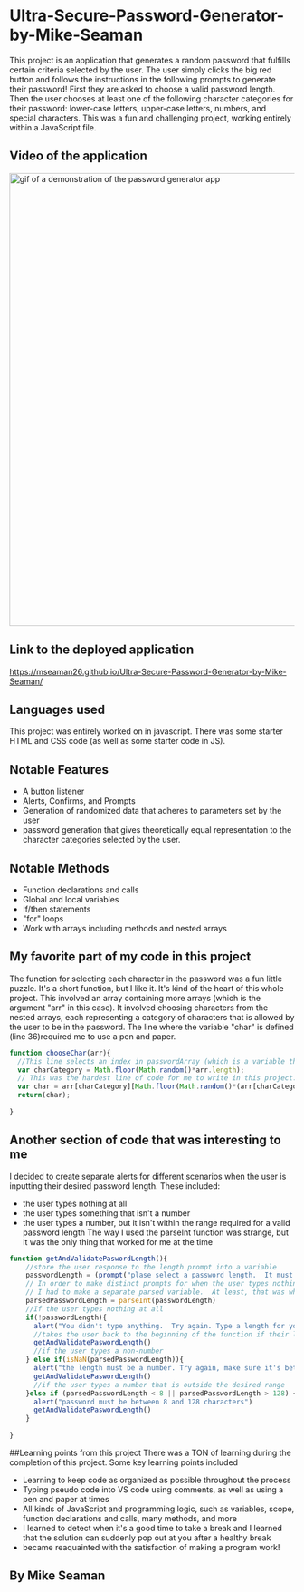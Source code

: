 
# Ultra-Secure-Password-Generator-by-Mike-Seaman

This project is an application that generates a random password that fulfills certain criteria selected by the user.  The user simply clicks the big red button and follows the instructions in the following prompts to generate their password!  First they are asked to choose a valid password length.  Then the user chooses at least one of the following character categories for their password: lower-case letters, upper-case letters, numbers, and special characters. This was a fun and challenging project, working entirely within a JavaScript file.  

## Video of the application
<img src="./assets/PW_Gen.gif" width=800px alt="gif of a demonstration of the password generator app">

## Link to the deployed application
https://mseaman26.github.io/Ultra-Secure-Password-Generator-by-Mike-Seaman/

## Languages used
This project was entirely worked on in javascript.  There was some starter HTML and CSS code (as well as some starter code in JS). 

## Notable Features
- A button listener
- Alerts, Confirms, and Prompts
- Generation of randomized data that adheres to parameters set by the user
- password generation that gives theoretically equal representation to the character categories selected by the user.

## Notable Methods
- Function declarations and calls
- Global and local variables
- If/then statements
- "for" loops
- Work with arrays including methods and nested arrays

## My favorite part of my code in this project
The function for selecting each character in the password was a fun little puzzle.  It's a short function, but I like it. It's kind of the heart of this whole project. This involved an array containing more arrays (which is the argument "arr" in this case). It involved choosing characters from the nested arrays, each representing a category of characters that is allowed by the user to be in the password.  The line where the variable "char" is defined (line 36)required me to use a pen and paper.
```Javascript
function chooseChar(arr){
  //This line selects an index in passwordArray (which is a variable that exists in the generatePassword function), which will refer to another array nested inside.  These nested arrays represent character categories. A random category is selected by generating a random number that corresponds to the indexes of passwordArray
  var charCategory = Math.floor(Math.random()*arr.length);
  // This was the hardest line of code for me to write in this project.  It takes the selected category number and uses it as an index in passwordArray.  Then another random number is generated to select a character within that nested array
  var char = arr[charCategory][Math.floor(Math.random()*(arr[charCategory].length))];
  return(char);
  
}
```
## Another section of code that was interesting to me
I decided to create separate alerts for different scenarios when the user is inputting their desired password length.  These included: 
- the user types nothing at all
- the user types something that isn't a number
- the user types a number, but it isn't within the range required for a valid password length
The way I used the parseInt function was strange, but it was the only thing that worked for me at the time
```JavaScript
function getAndValidatePaswordLength(){ 
    //store the user response to the length prompt into a variable
    passwordLength = (prompt("plase select a password length.  It must be between 8 and 128 characters long")) 
    // In order to make distinct prompts for when the user types nothing and for when the user types a non-number, 
    // I had to make a separate parsed variable.  At least, that was what worked for me
    parsedPasswordLength = parseInt(passwordLength)
    //If the user types nothing at all
    if(!passwordLength){
      alert("You didn't type anything.  Try again. Type a length for your password that is between 8 and 128")
      //takes the user back to the beginning of the function if their length choice is invalid
      getAndValidatePaswordLength()
      //if the user types a non-number
    } else if(isNaN(parsedPasswordLength)){
      alert("the length must be a number. Try again, make sure it's between 8 and 128")
      getAndValidatePaswordLength()
      //if the user types a number that is outside the desired range
    }else if (parsedPasswordLength < 8 || parsedPasswordLength > 128) {
      alert("password must be between 8 and 128 characters")
      getAndValidatePaswordLength()
    }
  
}
```

##Learning points from this project
There was a TON of learning during the completion of this project.  Some key learning points included
- Learning to keep code as organized as possible throughout the process
- Typing pseudo code into VS code using comments, as well as using a pen and paper at times
- All kinds of JavaScript and programming logic, such as variables, scope, function declarations and calls, many methods, and more
- I learned to detect when it's a good time to take a break and I learned that the solution can suddenly pop out at you after a healthy break
- became reaquainted with the satisfaction of making a program work!

## By Mike Seaman
